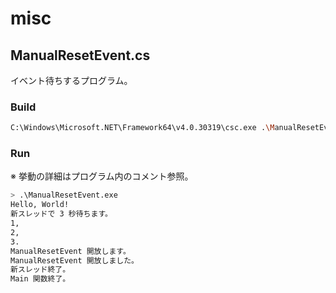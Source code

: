 # misc

## ManualResetEvent.cs

イベント待ちするプログラム。

### Build

```sh
C:\Windows\Microsoft.NET\Framework64\v4.0.30319\csc.exe .\ManualResetEvent.cs
```

### Run

※ 挙動の詳細はプログラム内のコメント参照。

```sh
> .\ManualResetEvent.exe
Hello, World!
新スレッドで 3 秒待ちます。
1,
2,
3.
ManualResetEvent 開放します。
ManualResetEvent 開放しました。
新スレッド終了。
Main 関数終了。
```

